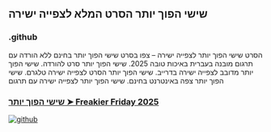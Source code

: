 ## שישי הפוך יותר הסרט המלא לצפייה ישירה

### .github

הסרט שישי הפוך יותר לצפייה ישירה – צפו בסרט שישי הפוך יותר בחינם ללא הורדה עם תרגום מובנה בעברית באיכות טובה 2025. שישי הפוך יותר סרט להורדה. שישי הפוך יותר מדובב לצפייה ישירה בדרייב. שישי הפוך יותר הסרט לצפייה ישירה טלגרם. שישי הפוך יותר צפה באינטרנט בחינם. שישי הפוך יותר לצפייה ישירה עם תרגום

### [שישי הפוך יותר ➤ Freakier Friday 2025](https://watching4khdmovies.blogspot.com/2025/08/freakier-friday-he.html)

<a href="https://watching4khdmovies.blogspot.com/2025/08/freakier-friday-he.html" rel="nofollow"><img src="https://image.tmdb.org/t/p/w1280/6glBSDpWsH3aYFmZ5VkBtX2y8EQ.jpg" alt="github" data-canonical-src="https://image.tmdb.org/t/p/w1280/6glBSDpWsH3aYFmZ5VkBtX2y8EQ.jpg" style="max-width: 100%;"></a>

